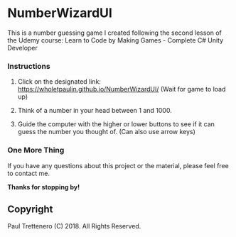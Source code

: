 # NumberWizardUI
This is a number guessing game I created following the second lesson of the Udemy course: Learn to Code by Making Games - Complete C# Unity Developer

### Instructions

1. Click on the designated link:   https://wholetpaulin.github.io/NumberWizardUI/   (Wait for game to load up)

2. Think of a number in your head between 1 and 1000.

3. Guide the computer with the higher or lower buttons to see if it can guess the number you thought of. (Can also use arrow keys)


### One More Thing

If you have any questions about this project or the material, please feel free to contact me.

**Thanks for stopping by!**

## Copyright

Paul Trettenero (C) 2018. All Rights Reserved.
